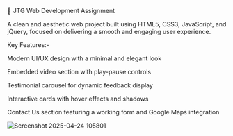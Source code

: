 🧩 JTG Web Development Assignment

A clean and aesthetic web project built using HTML5, CSS3, JavaScript, and jQuery, focused on delivering a smooth and engaging user experience.

Key Features:-

Modern UI/UX design with a minimal and elegant look

Embedded video section with play-pause controls

Testimonial carousel for dynamic feedback display

Interactive cards with hover effects and shadows

Contact Us section featuring a working form and Google Maps integration


![Screenshot 2025-04-24 105801](https://github.com/user-attachments/assets/78486374-a1e5-4301-a520-566aa5baa5cb)
